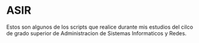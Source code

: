 # ASIR
Estos son algunos de los scripts que realice durante mis estudios del cilco de grado superior de Administracion de Sistemas Informaticos y Redes.